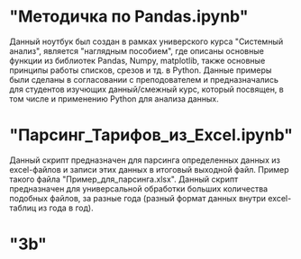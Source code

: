 # "Методичка по Pandas.ipynb"
Данный ноутбук был создан в рамках универского курса "Системный анализ", является "наглядным пособием", где описаны основные функции из библиотек Pandas, Numpy, matplotlib, также основные принципы работы списков, срезов и тд. в Python. Данные примеры были сделаны в согласовании с преподователем и предназначались для студентов изучющих данный/смежный курс, который посвящен, в том числе и применению Python для анализа данных.
# "Парсинг_Тарифов_из_Excel.ipynb"
Данный скрипт предназначен для парсинга определенных данных из excel-файлов и записи этих данных в итоговый выходной файл. Пример такого файла "Пример_для_парсинга.xlsx". Данный скрипт предназначен для универсальной обработки больших количества подобных файлов, за разные года (разный формат данных внутри excel-таблиц из года в год).
# "3b"
